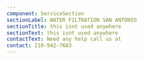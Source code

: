 ```yaml
---
component: ServiceSection
sectionLabel: WATER FILTRATION SAN ANTONIO
sectionTitle: this isnt used anywhere
sectionText: this isnt used anywhere
contactText: Need any help call us at
contact: 210-942-7683
---
```

